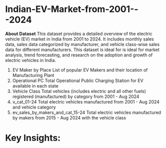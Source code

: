# Indian-EV-Market-from-2001---2024
**About Dataset**
This dataset provides a detailed overview of the electric vehicle (EV) market in India from 2001 to 2024. It includes monthly sales data, sales data categorized by manufacturer, and vehicle class-wise sales data for different manufacturers. This dataset is ideal for is ideal for market analysis, trend forecasting, and research on the adoption and growth of electric vehicles in India.
1. EV Maker by Place
   List of popular EV Makers and their location of Manufacturing Plant
2. Operational PC
   Total Operational Public Charging Station for EV available in each state
3. Vehicle Class
   Total vehicles (includes electric and all other fuels) registered (manufactured) by category from 2001 - Aug 2024
4. v_cat_01-24
   Total electric vehicles manufactured from 2001 - Aug 2024 and vehicle category
5. ev_sales_by_makers_and_cat_15-24
   Total electric vehicles manufactured by makers from 2015 - Aug 2024 with the vehicle class
# Key Insights:
